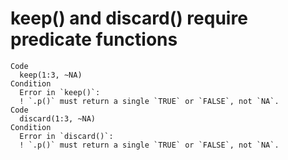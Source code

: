 # keep() and discard() require predicate functions

    Code
      keep(1:3, ~NA)
    Condition
      Error in `keep()`:
      ! `.p()` must return a single `TRUE` or `FALSE`, not `NA`.
    Code
      discard(1:3, ~NA)
    Condition
      Error in `discard()`:
      ! `.p()` must return a single `TRUE` or `FALSE`, not `NA`.

